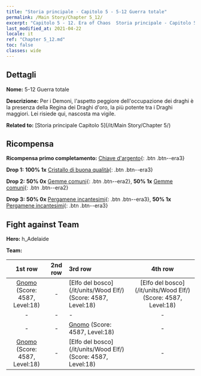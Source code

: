 ```yaml
---
title: "Storia principale - Capitolo 5 - 5-12 Guerra totale"
permalink: /Main Story/Chapter 5_12/
excerpt: "Capitolo 5 - 12. Era of Chaos  Storia principale - Capitolo 5_12. 5-12 Guerra totale"
last_modified_at: 2021-04-22
locale: it
ref: "Chapter 5_12.md"
toc: false
classes: wide
---
```


## Dettagli

 **Nome:** 5-12 Guerra totale

 **Descrizione:** Per i Demoni, l'aspetto peggiore dell'occupazione dei draghi è la presenza della Regina dei Draghi d'oro, la più potente tra i Draghi maggiori. Lei risiede qui, nascosta ma vigile.

 **Related to:** [Storia principale Capitolo 5](/it/Main Story/Chapter 5/)

## Ricompensa

 **Ricompensa primo completamento:** [Chiave d'argento](/ItemsIT/con_693/){: .btn .btn--era3}

 **Drop 1:** **100% 1x** [Cristallo di buona qualità](/ItemsIT/mat_17/){: .btn .btn--era3}

 **Drop 2:** **50% 0x** [Gemme comuni](/ItemsIT/mat_10/){: .btn .btn--era2}, **50% 1x** [Gemme comuni](/ItemsIT/mat_10/){: .btn .btn--era2}

 **Drop 3:** **50% 0x** [Pergamene incantesimi](/ItemsIT/con_694/){: .btn .btn--era3}, **50% 1x** [Pergamene incantesimi](/ItemsIT/con_694/){: .btn .btn--era3}


## Fight against Team
 **Hero:** h_Adelaide

 **Team:**


  | 1st row | 2nd row | 3rd row | 4th row |
  |:----:|:----:|:----|:----:|
  | [Gnomo](/it/units/Dwarf/) (Score: 4587, Level:18)  | - | [Elfo del bosco](/it/units/Wood Elf/) (Score: 4587, Level:18)  | [Elfo del bosco](/it/units/Wood Elf/) (Score: 4587, Level:18)  |
  | - | - | - | - |
  | - | - | [Gnomo](/it/units/Dwarf/) (Score: 4587, Level:18)  | - |
  | [Gnomo](/it/units/Dwarf/) (Score: 4587, Level:18)  | - | [Elfo del bosco](/it/units/Wood Elf/) (Score: 4587, Level:18)  | - |


